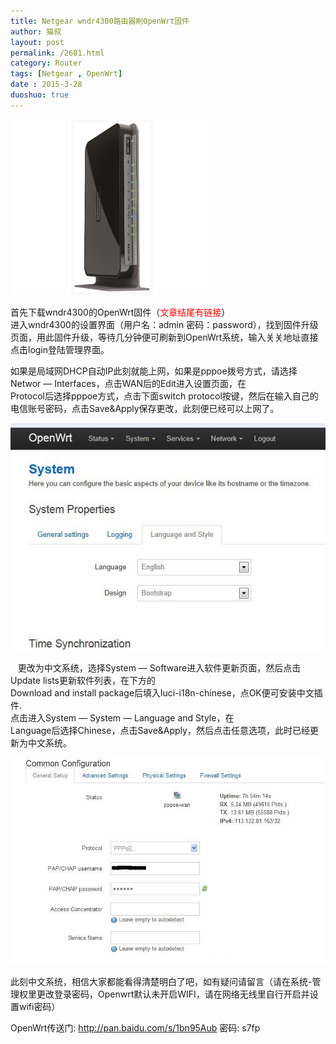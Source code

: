 ```yaml
---
title: Netgear wndr4300路由器刷OpenWrt固件
author: 猫叔
layout: post
permalink: /2681.html
category: Router
tags: [Netgear , OpenWrt]
date : 2015-3-28
duoshuo: true
---
```

[<img class="  wp-image-2682 aligncenter" src="/wp-content/uploads/2015/03/20138141135207435.jpg" alt="20138141135207435" width="317" height="281" />][1]


首先下载wndr4300的OpenWrt固件（<span style="color: #ff0000;">文章结尾有链接</span>）  
进入wndr4300的设置界面（用户名：admin 密码：password），找到固件升级页面，用此固件升级，等待几分钟便可刷新到OpenWrt系统，输入关关地址直接点击login登陆管理界面。

如果是局域网DHCP自动IP此刻就能上网，如果是pppoe拨号方式，请选择Networ — Interfaces，点击WAN后的Edit进入设置页面，在  
Protocol后选择pppoe方式，点击下面switch protocol按键，然后在输入自己的电信账号密码，点击Save&Apply保存更改，此刻便已经可以上网了。

<p class="">
  <img class=" aligncenter" src="/wp-content/uploads/sinapicv2-backup/2681-ww3-large-005V4vEUjw1eqlar7walwj30g50bogmc.jpg" alt="Netgear wndr4300路由器刷OpenWrt固件" />
</p>

<p align="left">
     更改为中文系统，选择System — Software进入软件更新页面，然后点击Update lists更新软件列表，在下方的<br /> Download and install package后填入luci-i18n-chinese，点OK便可安装中文插件.<br /> 点击进入System — System — Language and Style，在<br /> Language后选择Chinese，点击Save&Apply，然后点击任意选项，此时已经更新为中文系统。
</p>

<p class="" align="left">
  <img class=" aligncenter" src="/wp-content/uploads/sinapicv2-backup/2681-ww4-large-005V4vEUjw1eqlassjgxaj30km0djjs4.jpg" alt="Netgear wndr4300路由器刷OpenWrt固件" />
</p>

<p class="" align="left">
  此刻中文系统，相信大家都能看得清楚明白了吧，如有疑问请留言（请在系统-管理权里更改登录密码，Openwrt默认未开启WIFI，请在网络无线里自行开启并设置wifi密码）
</p>

OpenWrt传送门: <http://pan.baidu.com/s/1bn95Aub> 密码: s7fp 


 [1]: /wp-content/uploads/2015/03/20138141135207435.jpg


